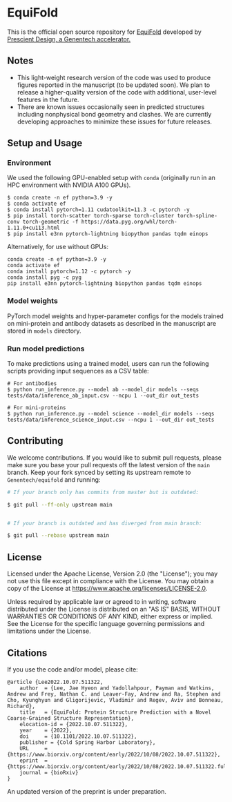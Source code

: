# EquiFold

This is the official open source repository for [EquiFold](https://www.biorxiv.org/content/10.1101/2022.10.07.511322v1) developed by [Prescient Design, a Genentech accelerator.](https://gene.com/prescient)


## Notes
- This light-weight research version of the code was used to produce figures reported in the manuscript (to be updated soon). We plan to release a higher-quality version of the code with additional, user-level features in the future.
- There are known issues occasionally seen in predicted structures including nonphysical bond geometry and clashes. We are currently developing approaches to minimize these issues for future releases.


## Setup and Usage
### Environment
We used the following GPU-enabled setup with `conda` (originally run in an HPC environment with NVIDIA A100 GPUs).
```
$ conda create -n ef python=3.9 -y
$ conda activate ef
$ conda install pytorch=1.11 cudatoolkit=11.3 -c pytorch -y
$ pip install torch-scatter torch-sparse torch-cluster torch-spline-conv torch-geometric -f https://data.pyg.org/whl/torch-1.11.0+cu113.html 
$ pip install e3nn pytorch-lightning biopython pandas tqdm einops
```

Alternatively, for use without GPUs:
```
conda create -n ef python=3.9 -y
conda activate ef
conda install pytorch=1.12 -c pytorch -y
conda install pyg -c pyg
pip install e3nn pytorch-lightning biopython pandas tqdm einops
```


### Model weights
PyTorch model weights and hyper-parameter configs for the models trained on mini-protein and antibody datasets as described in the manuscript are stored in `models` directory.


### Run model predictions
To make predictions using a trained model, users can run the following scripts providing input sequences as a CSV table:

```
# For antibodies
$ python run_inference.py --model ab --model_dir models --seqs tests/data/inference_ab_input.csv --ncpu 1 --out_dir out_tests

# For mini-proteins
$ python run_inference.py --model science --model_dir models --seqs tests/data/inference_science_input.csv --ncpu 1 --out_dir out_tests
```
## Contributing

We welcome contributions. If you would like to submit pull requests, please make sure you base your pull requests off the latest version of the `main` branch. Keep your fork synced by setting its upstream remote to `Genentech/equifold` and running:

```sh
# If your branch only has commits from master but is outdated:

$ git pull --ff-only upstream main


# If your branch is outdated and has diverged from main branch:

$ git pull --rebase upstream main
```

## License
Licensed under the Apache License, Version 2.0 (the "License"); you may not use this file except in compliance with the License. You may obtain a copy of the License at https://www.apache.org/licenses/LICENSE-2.0.

Unless required by applicable law or agreed to in writing, software distributed under the License is distributed on an "AS IS" BASIS, WITHOUT WARRANTIES OR CONDITIONS OF ANY KIND, either express or implied. See the License for the specific language governing permissions and limitations under the License.


## Citations
If you use the code and/or model, please cite:
```
@article {Lee2022.10.07.511322,
    author  = {Lee, Jae Hyeon and Yadollahpour, Payman and Watkins, Andrew and Frey, Nathan C. and Leaver-Fay, Andrew and Ra, Stephen and Cho, Kyunghyun and Gligorijevic, Vladimir and Regev, Aviv and Bonneau, Richard},
    title   = {EquiFold: Protein Structure Prediction with a Novel Coarse-Grained Structure Representation},
    elocation-id = {2022.10.07.511322},
    year    = {2022},
    doi     = {10.1101/2022.10.07.511322},
    publisher = {Cold Spring Harbor Laboratory},
    URL     = {https://www.biorxiv.org/content/early/2022/10/08/2022.10.07.511322},
    eprint  = {https://www.biorxiv.org/content/early/2022/10/08/2022.10.07.511322.full.pdf},
    journal = {bioRxiv}
}
```

An updated version of the preprint is under preparation.